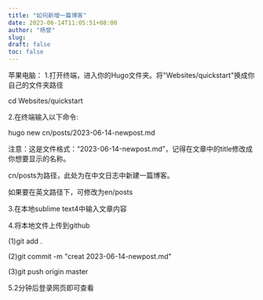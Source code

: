 ```yaml
---
title: "如何新增一篇博客"
date: 2023-06-14T11:05:51+08:00
author: "杨曾"
slug:
draft: false
toc: false
---
```

苹果电脑：
1.打开终端，进入你的Hugo文件夹。将"Websites/quickstart"换成你自己的文件夹路径

cd Websites/quickstart

2.在终端输入以下命令:

hugo new cn/posts/2023-06-14-newpost.md

注意：这是文件格式：“2023-06-14-newpost.md”，记得在文章中的title修改成你想要显示的名称。

cn/posts为路径，此处为在中文日志中新建一篇博客。

如果要在英文路径下，可修改为en/posts

3.在本地sublime text4中输入文章内容

4.将本地文件上传到github

(1)git add .

(2)git commit -m "creat 2023-06-14-newpost.md"

(3)git push origin master

5.2分钟后登录网页即可查看

